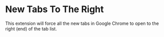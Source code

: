 New Tabs To The Right
=====================

This extension will force all the new tabs in Google Chrome to open to the right (end) of the tab list.
